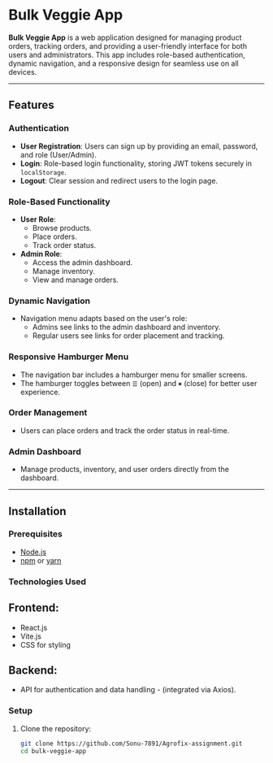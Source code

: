 # Bulk Veggie App

**Bulk Veggie App** is a web application designed for managing product orders, tracking orders, and providing a user-friendly interface for both users and administrators. This app includes role-based authentication, dynamic navigation, and a responsive design for seamless use on all devices.

---

## Features

### Authentication
- **User Registration**: Users can sign up by providing an email, password, and role (User/Admin).
- **Login**: Role-based login functionality, storing JWT tokens securely in `localStorage`.
- **Logout**: Clear session and redirect users to the login page.

### Role-Based Functionality
- **User Role**:
  - Browse products.
  - Place orders.
  - Track order status.
- **Admin Role**:
  - Access the admin dashboard.
  - Manage inventory.
  - View and manage orders.

### Dynamic Navigation
- Navigation menu adapts based on the user's role:
  - Admins see links to the admin dashboard and inventory.
  - Regular users see links for order placement and tracking.

### Responsive Hamburger Menu
- The navigation bar includes a hamburger menu for smaller screens.
- The hamburger toggles between `☰` (open) and `✖` (close) for better user experience.

### Order Management
- Users can place orders and track the order status in real-time.

### Admin Dashboard
- Manage products, inventory, and user orders directly from the dashboard.

---

## Installation

### Prerequisites
- [Node.js](https://nodejs.org/en/)
- [npm](https://www.npmjs.com/) or [yarn](https://yarnpkg.com/)

### Technologies Used
## Frontend:
- React.js
- Vite.js
- CSS for styling
## Backend:
- API for authentication and data handling     - (integrated via Axios).

### Setup
1. Clone the repository:
   ```bash
   git clone https://github.com/Sonu-7891/Agrofix-assignment.git
   cd bulk-veggie-app
